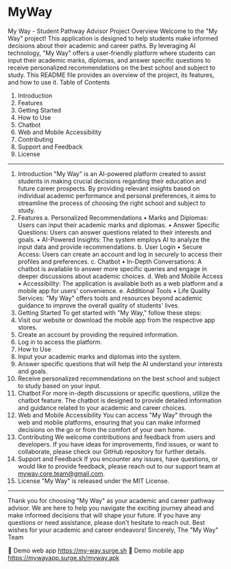 # MyWay
My Way - Student Pathway Advisor
Project Overview
Welcome to the "My Way" project! This application is designed to help students make informed decisions about their academic and career paths. By leveraging AI technology, "My Way" offers a user-friendly platform where students can input their academic marks, diplomas, and answer specific questions to receive personalized recommendations on the best school and subject to study. This README file provides an overview of the project, its features, and how to use it.
Table of Contents
1.	Introduction
2.	Features
3.	Getting Started
4.	How to Use
5.	Chatbot
6.	Web and Mobile Accessibility
7.	Contributing
8.	Support and Feedback
9.	License
________________________________________
1. Introduction
"My Way" is an AI-powered platform created to assist students in making crucial decisions regarding their education and future career prospects. By providing relevant insights based on individual academic performance and personal preferences, it aims to streamline the process of choosing the right school and subject to study.
2. Features
a. Personalized Recommendations
•	Marks and Diplomas: Users can input their academic marks and diplomas.
•	Answer Specific Questions: Users can answer questions related to their interests and goals.
•	AI-Powered Insights: The system employs AI to analyze the input data and provide recommendations.
b. User Login
•	Secure Access: Users can create an account and log in securely to access their profiles and preferences.
c. Chatbot
•	In-Depth Conversations: A chatbot is available to answer more specific queries and engage in deeper discussions about academic choices.
d. Web and Mobile Access
•	Accessibility: The application is available both as a web platform and a mobile app for users' convenience.
e. Additional Tools
•	Life Quality Services: "My Way" offers tools and resources beyond academic guidance to improve the overall quality of students' lives.
3. Getting Started
To get started with "My Way," follow these steps:
1.	Visit our website or download the mobile app from the respective app stores.
2.	Create an account by providing the required information.
3.	Log in to access the platform.
4. How to Use
1.	Input your academic marks and diplomas into the system.
2.	Answer specific questions that will help the AI understand your interests and goals.
3.	Receive personalized recommendations on the best school and subject to study based on your input.
5. Chatbot
For more in-depth discussions or specific questions, utilize the chatbot feature. The chatbot is designed to provide detailed information and guidance related to your academic and career choices.
6. Web and Mobile Accessibility
You can access "My Way" through the web and mobile platforms, ensuring that you can make informed decisions on the go or from the comfort of your own home.
7. Contributing
We welcome contributions and feedback from users and developers. If you have ideas for improvements, find issues, or want to collaborate, please check our GitHub repository for further details.
8. Support and Feedback
If you encounter any issues, have questions, or would like to provide feedback, please reach out to our support team at myway.core.team@gmail.com.
9. License
"My Way" is released under the MIT License.
________________________________________
Thank you for choosing "My Way" as your academic and career pathway advisor. We are here to help you navigate the exciting journey ahead and make informed decisions that will shape your future. If you have any questions or need assistance, please don't hesitate to reach out.
Best wishes for your academic and career endeavors!
Sincerely, The "My Way" Team

🚀 Demo web app
https://my-way.surge.sh
🚀 Demo mobile app
https://mywayapp.surge.sh/myway.apk

